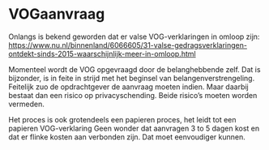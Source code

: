 # VOGaanvraag

Onlangs is bekend geworden dat er valse VOG-verklaringen in omloop zijn: https://www.nu.nl/binnenland/6066605/31-valse-gedragsverklaringen-ontdekt-sinds-2015-waarschijnlijk-meer-in-omloop.html

Momenteel wordt de VOG opgevraagd door de belanghebbende zelf. Dat is bijzonder, is in feite in strijd met het beginsel van belangenverstrengeling. Feitelijk zuo de opdrachtgever de aanvraag moeten indien. Maar daarbij bestaat dan een risico op privacyschending. Beide risico’s moeten worden vermeden.

Het proces is ook grotendeels een papieren proces, het leidt tot een papieren VOG-verklaring
Geen wonder dat aanvragen 3 to 5 dagen kost en dat er flinke kosten aan verbonden zijn. Dat moet eenvoudiger kunnen.

